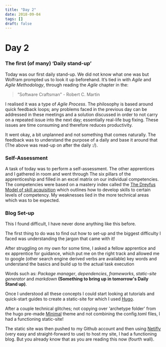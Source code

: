 ```yaml
---
title: "Day 2"
date: 2018-09-04
tags: []
draft: false
---
```

# Day 2

### The first (of many) ‘Daily stand-up’

Today was our first daily stand-up. We did not know what one was but Wolfram prompted us to look it up beforehand. It’s tied in with *Agile* and *Agile Methodology*, through reading the *Agile* chapter in the:

> “Software Craftsman” - Robert C. Martin

I realised it was a type of *Agile Process*. The philosophy is based around quick feedback loops; any problems faced in the previous day can be addressed in these meetings and a solution discussed in order to not carry on a repeated issue into the next day; essentially real-life bug fixing. These issues are time consuming and therefore reduces productivity.

It went okay, a bit unplanned and not something that comes naturally. The feedback was to understand the purpose of a daily and base it around that (The above was read-up on after the daily :/).

### Self-Assessment
A task of today was to perform a self-assessment. The other apprentices and I gathered in room and went through The six pillars of the apprenticeship and filled in an excel matrix on our individual competencies. The competencies were based on a mastery index called the [The Dreyfus Model of skill acquisition](https://en.wikipedia.org/wiki/Dreyfus_model_of_skill_acquisition) which outlines how to develop skills to certain levels of competency.
My weaknesses lied in the more technical areas which was to be expected.

### Blog Set-up
This I found difficult, I have never done anything like this before.

The first thing to do was to find out how to set-up and the biggest difficulty I faced was understanding the jargon that came with it!

After struggling on my own for some time, I asked a fellow apprentice and ex apprentice for guidance, which put me on the right track and allowed me to google (other search engine derived verbs are available) key words and understand the basics and build up to the actual task execution

Words such as: *Package manager*, *dependencies*, *frameworks*, *static-site generator* and *markdown* **(Something to bring up in tomorrow's Daily Stand up)**.

Once I understood all these concepts I could start looking at tutorials and quick-start guides to create a static-site for which I used [Hugo](https://gohugo.io/).

After a couple technical glitches; not copying over 'archetype folder' from the hugo pre-made [Minimal](https://themes.gohugo.io/minimal/) theme and not combining the config.toml files, I had a functioning static-site!

The static site was then pushed to my Github account and then using [Netifly](https://www.netlify.com/) (very easy and straight-forward to use) to host my site, I had a functioning blog. But you already know that as you are reading this now (fourth wall).
